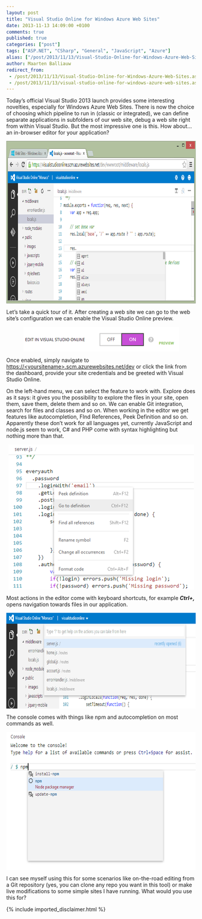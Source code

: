 ```yaml
---
layout: post
title: "Visual Studio Online for Windows Azure Web Sites"
date: 2013-11-13 14:09:00 +0100
comments: true
published: true
categories: ["post"]
tags: ["ASP.NET", "CSharp", "General", "JavaScript", "Azure"]
alias: ["/post/2013/11/13/Visual-Studio-Online-for-Windows-Azure-Web-Sites.aspx", "/post/2013/11/13/visual-studio-online-for-windows-azure-web-sites.aspx"]
author: Maarten Balliauw
redirect_from:
 - /post/2013/11/13/Visual-Studio-Online-for-Windows-Azure-Web-Sites.aspx
 - /post/2013/11/13/visual-studio-online-for-windows-azure-web-sites.aspx
---
```

<p>Today&rsquo;s official Visual Studio 2013 launch provides some interesting novelties, especially for Windows Azure Web Sites. There is now the choice of choosing which pipeline to run in (classic or integrated), we can define separate applications in subfolders of our web site,&nbsp;debug a web site&nbsp;right from within Visual Studio. But the most impressive one is this. How about&hellip; an in-browser editor for your application?</p>
<p><a href="/images/image_308.png"><img style="background-image: none; float: none; padding-top: 0px; padding-left: 0px; margin-left: auto; display: block; padding-right: 0px; margin-right: auto; border: 0px;" title="Editing Node.JS in browser" src="/images/image_thumb_269.png" alt="Editing Node.JS in browser" width="941" height="431" border="0" /></a></p>
<p>Let&rsquo;s take a quick tour of it. After creating a web site we can go to the web site&rsquo;s configuration we can enable the Visual Studio Online preview.</p>
<p><a href="/images/image_309.png"><img style="background-image: none; float: none; padding-top: 0px; padding-left: 0px; margin-left: auto; display: block; padding-right: 0px; margin-right: auto; border: 0px;" title="Edit in Visual Studio Online" src="/images/image_thumb_270.png" alt="Edit in Visual Studio Online" width="413" height="66" border="0" /></a></p>
<p>Once enabled, simply navigate to <a title="https://visualstudioonline.scm.azurewebsites.net/dev" href="https://&lt;yoursitename&gt;.scm.azurewebsites.net/dev">https://&lt;yoursitename&gt;.scm.azurewebsites.net/dev</a> or click the link from the dashboard, provide your site credentials and be greeted with Visual Studio Online.</p>
<p>On the left-hand menu, we can select the feature to work with. Explore does as it says: it gives you the possibility to explore the files in your site, open them, save them, delete them and so on. We can enable Git integration, search for files and classes and so on. When working in the editor we get features like autocompletion, FInd References, Peek Definition and so on. Apparently these don&rsquo;t work for all languages yet, currently JavaScript and node.js seem to work, C# and PHP come with syntax highlighting but nothing more than that.</p>
<p><a href="/images/image_310.png"><img style="background-image: none; float: none; padding-top: 0px; padding-left: 0px; margin-left: auto; display: block; padding-right: 0px; margin-right: auto; border: 0px;" title="Peek definition" src="/images/image_thumb_271.png" alt="Peek definition" width="493" height="385" border="0" /></a></p>
<p>Most actions in the editor come with keyboard shortcuts, for example <strong><em>Ctrl+,</em></strong> opens navigation towards files in our application.</p>
<p><a href="/images/image_311.png"><img style="background-image: none; float: none; padding-top: 0px; padding-left: 0px; margin-left: auto; display: block; padding-right: 0px; margin-right: auto; border: 0px;" title="Navigation" src="/images/image_thumb_272.png" alt="Navigation" width="803" height="254" border="0" /></a></p>
<p>The console comes with things like npm and autocompletion on most commands as well.</p>
<p><a href="/images/image_312.png"><img style="background-image: none; float: none; padding-top: 0px; padding-left: 0px; margin-left: auto; display: block; padding-right: 0px; margin-right: auto; border: 0px;" title="Console in Visual Studio Online" src="/images/image_thumb_273.png" alt="Console in Visual Studio Online" width="616" height="366" border="0" /></a></p>
<p>I can see myself using this for some scenarios like on-the-road editing from a Git repository (yes, you can clone any repo you want in this tool) or make live modifications to some simple sites I have running. What would you use this for?</p>

{% include imported_disclaimer.html %}

